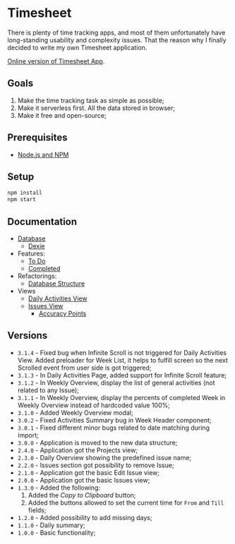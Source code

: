 # Timesheet

There is plenty of time tracking apps, and most of them unfortunately have long-standing usability and complexity issues. That the reason why I finally decided to write my own Timesheet application.

[Online version of Timesheet App](https://time.e-dreams.lv/).

## Goals

1. Make the time tracking task as simple as possible;
2. Make it serverless first. All the data stored in browser;
3. Make it free and open-source;

## Prerequisites

* [Node.js and NPM](https://nodejs.org/en)

## Setup

```bash
npm install
npm start
```

## Documentation

* [Database](./docs/database.md)
  * [Dexie](./docs/dexie.md)
* Features:
  * [To Do](./docs/todo.md)
  * [Completed](./docs/completed.md)
* Refactorings:
  * [Database Structure](./docs/refactoring/database_structure.md)
* Views
  * [Daily Activities View](./docs/views/daily_activity.md)
  * [Issues View](./docs/views/issues.md)
    * [Accuracy Points](./docs/accuracy_points.md)

## Versions

- `3.1.4` - Fixed bug when Infinite Scroll is not triggered for Daily Activities View. Added preloader for Week List, it helps to fulfill screen so the next Scrolled event from user side is got triggered;  
- `3.1.3` - In Daily Activities Page, added support for Infinite Scroll feature;
- `3.1.2` - In Weekly Overview, display the list of general activities (not related to any Issue);
- `3.1.1` - In Weekly Overview, display the percents of completed Week in Weekly Overview instead of hardcoded value 100%;
- `3.1.0` - Added Weekly Overview modal;
- `3.0.2` - Fixed Activities Summary bug in Week Header component;
- `3.0.1` - Fixed different minor bugs related to date matching during import;
- `3.0.0` - Application is moved to the new data structure;
- `2.4.0` - Application got the Projects view;
- `2.3.0` - Daily Overview showing the predefined issue name;
- `2.2.0` - Issues section got possibility to remove Issue;
- `2.1.0` - Application got the basic Edit Issue view;
- `2.0.0` - Application got the basic Issues view;
- `1.3.0` - Added the following:
  1. Added the _Copy to Clipboard_ button;
  2. Added the buttons allowed to set the current time for `From` and `Till` fields;
- `1.2.0` - Added possibility to add missing days;
- `1.1.0` - Daily summary;
- `1.0.0` - Basic functionality;
